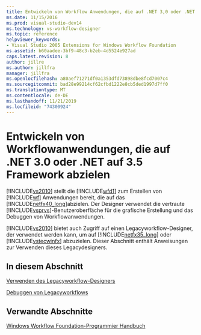 ```yaml
---
title: Entwickeln von Workflow Anwendungen, die auf .NET 3,0 oder .NET 3,5 Framework abzielen | Microsoft-Dokumentation
ms.date: 11/15/2016
ms.prod: visual-studio-dev14
ms.technology: vs-workflow-designer
ms.topic: reference
helpviewer_keywords:
- Visual Studio 2005 Extensions for Windows Workflow Foundation
ms.assetid: b60aadee-3bf9-48c3-b2eb-4d5524e927ad
caps.latest.revision: 8
author: jillre
ms.author: jillfra
manager: jillfra
ms.openlocfilehash: a80aef71271df0a1353dfd73898dbe8fcd7007c4
ms.sourcegitcommit: bad28e99214cf62cfbd1222e8cb5ded1997d7ff0
ms.translationtype: MT
ms.contentlocale: de-DE
ms.lasthandoff: 11/21/2019
ms.locfileid: "74300924"
---
```

# <a name="developing-workflow-applications-targeting-the-net-30-or-net-35-framework"></a>Entwickeln von Workflowanwendungen, die auf .NET 3.0 oder .NET auf 3.5 Framework abzielen
[!INCLUDE[vs2010](../includes/vs2010-md.md)] stellt die [!INCLUDE[wfd1](../includes/wfd1-md.md)] zum Erstellen von [!INCLUDE[wf](../includes/wf-md.md)] Anwendungen bereit, die auf das [!INCLUDE[netfx40_long](../includes/netfx40-long-md.md)]abzielen. Der Designer verwendet die vertraute [!INCLUDE[vsprvs](../includes/vsprvs-md.md)]-Benutzeroberfläche für die grafische Erstellung und das Debuggen von Workflowanwendungen.

 [!INCLUDE[vs2010](../includes/vs2010-md.md)] bietet auch Zugriff auf einen Legacyworkflow-Designer, der verwendet werden kann, um auf [!INCLUDE[netfx35_long](../includes/netfx35-long-md.md)] oder [!INCLUDE[vstecwinfx](../includes/vstecwinfx-md.md)] abzuzielen. Dieser Abschnitt enthält Anweisungen zur Verwenden dieses Legacydesigners.

## <a name="in-this-section"></a>In diesem Abschnitt
 [Verwenden des Legacyworkflow-Designers](../workflow-designer/using-the-legacy-workflow-designer.md)

 [Debuggen von Legacyworkflows](../workflow-designer/debugging-legacy-workflows.md)

## <a name="related-sections"></a>Verwandte Abschnitte
 [Windows Workflow Foundation-Programmier Handbuch](https://go.microsoft.com/fwlink?LinkID=65012)